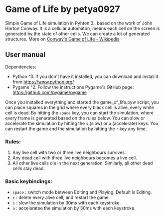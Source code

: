 # Game of Life by petya0927
Simple Game of Life simulation in Pyhton 3., based on the work of John Horton Conway. It is a cellular automaton, means each cell on the screen is generated by the state of other cells. We can create a lot of generated structures. More on [Conway's Game of Life - Wikipedia](https://en.wikipedia.org/wiki/Conway%27s_Game_of_Life)

## User manual

Dependencies:
- Python ^3. If you don't have it installed, you can download and install it from https://www.python.org/
- Pygame ^2. Follow the instructions Pygame's GitHub page: https://github.com/pygame/pygame

Once you installed everything and started the game_of_life.pyw script, you can place squares in the grid where every black cell is alive, every white cell is dead. By hitting the ```space``` key, you can start the simulation, where every frame is generated based on the rules below. You can slow or accelerate the simulation by hitting the ```s``` (slow) or ```a``` (accelerate) keys. You can restart the game and the simulation by hitting the ```r``` key any time. 

### Rules:
1. Any live cell with two or three live neighbours survives.
2. Any dead cell with three live neighbours becomes a live cell.
3. All other live cells die in the next generation. Similarly, all other dead cells stay dead.

### Basic keybindings:

- ```space``` : switch mode between Editing and Playing. Default is Editing.
- ```r``` : delete every alive cell, and restart the game.
- ```s``` : slow the simulation by 30ms with each keystroke.
- ```a``` : acceleratee the simulation by 30ms with each keystroke.
